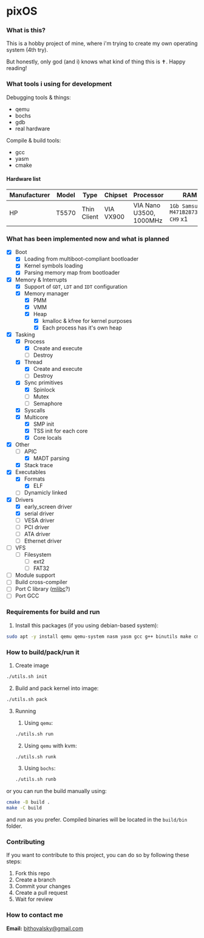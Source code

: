 # pixOS

### What is this?

This is a hobby project of mine, where i'm trying to create my own operating system (4th try).

But honestly, only god (and i) knows what kind of thing this is ✝️️. Happy reading!

### What tools i using for development

Debugging tools & things:
- qemu
- bochs
- gdb
- real hardware

Compile & build tools:
- gcc
- yasm
- cmake

#### Hardware list

| Manufacturer | Model | Type        | Chipset   | Processor               | RAM                                 |
| ------------ | ----- | ----------- | --------- | ----------------------- | ----------------------------------- |
| HP           | T5570 | Thin Client | VIA VX900 | VIA Nano U3500, 1000MHz | `1Gb Samsung M471B2873FHS-CH9` x1   |

### What has been implemented now and what is planned

- [x] Boot
    - [x] Loading from multiboot-compliant bootloader
    - [x] Kernel symbols loading
    - [x] Parsing memory map from bootloader
- [x] Memory & Interrupts
    - [x] Support of `GDT`, `LDT` and `IDT` configuration
    - [x] Memory manager
        - [x] PMM
        - [x] VMM
        - [x] Heap
            - [x] kmalloc & kfree for kernel purposes
            - [x] Each process has it's own heap
- [x] Tasking
    - [x] Process
        - [x] Create and execute
        - [ ] Destroy
    - [x] Thread
        - [x] Create and execute
        - [ ] Destroy
    - [x] Sync primitives
        - [x] Spinlock
        - [ ] Mutex
        - [ ] Semaphore
    - [x] Syscalls
    - [x] Multicore
        - [x] SMP init
        - [x] TSS init for each core
        - [x] Core locals
- [x] Other
    - [ ] APIC
        - [x] MADT parsing
    - [x] Stack trace
- [x] Executables
    - [x] Formats
        - [x] ELF
    - [ ] Dynamicly linked
- [x] Drivers
    - [x] early_screen driver
    - [x] serial driver
    - [ ] VESA driver
    - [ ] PCI driver
    - [ ] ATA driver
    - [ ] Ethernet driver
- [ ] VFS
    - [ ] Filesystem
        - [ ] ext2
        - [ ] FAT32
- [ ] Module support
- [ ] Build cross-compiler
- [ ] Port C library ([mlibc](https://github.com/managarm/mlibc/tree/master)?)
- [ ] Port GCC

### Requirements for build and run

1. Install this packages (if you using debian-based system):

```bash
sudo apt -y install qemu qemu-system nasm yasm gcc g++ binutils make cmake grub-pc
```

### How to build/pack/run it

1. Create image

```bash
./utils.sh init
```

2. Build and pack kernel into image:

```bash
./utils.sh pack
```

3. Running
    1. Using `qemu`:

    ```bash
    ./utils.sh run
    ```

    2. Using `qemu` with kvm:

    ```bash
    ./utils.sh runk
    ```

    3. Using `bochs`:

    ```bash
    ./utils.sh runb
    ```

or you can run the build manually using:

```bash
cmake -B build .
make -C build
```

and run as you prefer. Compiled binaries will be located in the `build/bin` folder.

### Contributing

If you want to contribute to this project, you can do so by following these steps:

1. Fork this repo
2. Create a branch
3. Commit your changes
4. Create a pull request
5. Wait for review

### How to contact me

__Email:__ bithovalsky@gmail.com
